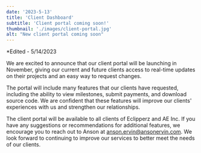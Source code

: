 ```yaml
---
date: '2023-5-13'
title: 'Client Dashboard'
subtitle: 'Client portal coming soon!'
thumbnail: './images/client-portal.jpg'
alt: "New client portal coming soon"
---
```


*Edited - 5/14/2023

We are excited to announce that our client portal will be launching in November, giving our current and future clients access to real-time updates on their projects and an easy way to request changes.

The portal will include many features that our clients have requested, including the ability to view milestones, submit payments, and download source code. We are confident that these features will improve our clients' experiences with us and strengthen our relationships.

The client portal will be available to all clients of Eclipperz and AE Inc. If you have any suggestions or recommendations for additional features, we encourage you to reach out to Anson at anson.ervin@ansonervin.com. We look forward to continuing to improve our services to better meet the needs of our clients.